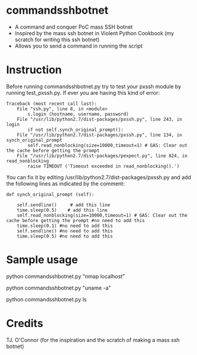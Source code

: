 commandsshbotnet
================

- A command and conquer PoC mass SSH botnet
- Inspired by the mass ssh botnet in Violent Python Cookbook (my scratch for writing this ssh botnet)
- Allows you to send a command in running the script

Instruction
===========
Before running commandsshbotnet.py try to test your pxssh module by running test_pxssh.py. If ever you are having this kind of error:

    Traceback (most recent call last):
        File "ssh.py", line 8, in <module>
            s.login (hostname, username, password)
        File "/usr/lib/python2.7/dist-packages/pxssh.py", line 243, in login
            if not self.synch_original_prompt():
        File "/usr/lib/python2.7/dist-packages/pxssh.py", line 134, in synch_original_prompt
            self.read_nonblocking(size=10000,timeout=1) # GAS: Clear out the cache before getting the prompt
        File "/usr/lib/python2.7/dist-packages/pexpect.py", line 824, in read_nonblocking
            raise TIMEOUT ('Timeout exceeded in read_nonblocking().')

You can fix it by editing /usr/lib/python2.7/dist-packages/pxssh.py and add the following lines as indicated by the comment:

    def synch_original_prompt (self):

        self.sendline()     # add this line
        time.sleep(0.5)    # add this line
        self.read_nonblocking(size=10000,timeout=1) # GAS: Clear out the cache before getting the prompt #no need to add this
        time.sleep(0.1) #no need to add this
        self.sendline() #no need to add this
        time.sleep(0.5) #no need to add this

Sample usage
============
python commandsshbotnet.py "nmap localhost"

python commandsshbotnet.py "uname -a"

python commandsshbotnet.py ls

Credits
=======
TJ. O'Connor (for the inspiration and the scratch of making a mass ssh botnet)
